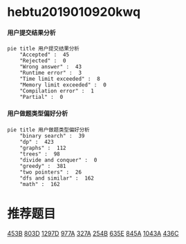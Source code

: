 # hebtu2019010920kwq

<!-- tabs:start -->



#### **用户提交结果分析**

```mermaid
pie title 用户提交结果分析
    "Accepted" :  45
    "Rejected" :  0
    "Wrong answer" :  43
    "Runtime error" :  3
    "Time limit exceeded" :  8
    "Memory limit exceeded" :  0
    "Compilation error" :  1
    "Partial" :  0
```

#### **用户做题类型偏好分析**

```mermaid
pie title 用户做题类型偏好分析
    "binary search" :  39
    "dp" :  423
    "graphs" :  112
    "trees" :  98
    "divide and conquer" :  0
    "greedy" :  381
    "two pointers" :  26
    "dfs and similar" :  162
    "math" :  162
```



<!-- tabs:end -->
# 推荐题目
[453B](https://codeforces.com/contest/453/problem/B)
[803D](https://codeforces.com/contest/803/problem/D)
[1297D](https://codeforces.com/contest/1297/problem/D)
[977A](https://codeforces.com/contest/977/problem/A)
[327A](https://codeforces.com/contest/327/problem/A)
[254B](https://codeforces.com/contest/254/problem/B)
[635E](https://codeforces.com/contest/635/problem/E)
[845A](https://codeforces.com/contest/845/problem/A)
[1043A](https://codeforces.com/contest/1043/problem/A)
[436C](https://codeforces.com/contest/436/problem/C)
